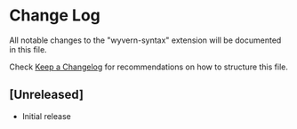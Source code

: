 # Change Log

All notable changes to the "wyvern-syntax" extension will be documented in this file.

Check [Keep a Changelog](http://keepachangelog.com/) for recommendations on how to structure this file.

## [Unreleased]

- Initial release